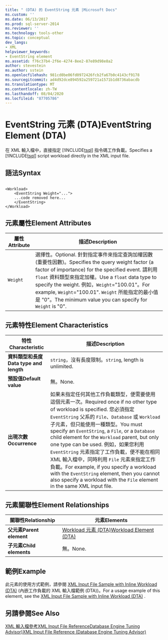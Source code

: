 ```yaml
---
title: " (DTA) 的 EventString 元素 |Microsoft Docs"
ms.custom: ''
ms.date: 06/13/2017
ms.prod: sql-server-2014
ms.reviewer: ''
ms.technology: tools-other
ms.topic: conceptual
dev_langs:
- XML
helpviewer_keywords:
- EventString element
ms.assetid: f76c37b4-2f6e-4274-8ee2-87e89d98e8a2
author: stevestein
ms.author: sstein
ms.openlocfilehash: 981cd0be06fd0972426fcb2fa67b0c4143cf9178
ms.sourcegitcommit: ad4d92dce894592a259721a1571b1d8736abacdb
ms.translationtype: MT
ms.contentlocale: zh-TW
ms.lasthandoff: 08/04/2020
ms.locfileid: "87705786"
---
```

# <a name="eventstring-element-dta"></a><span data-ttu-id="9d21a-102">EventString 元素 (DTA)</span><span class="sxs-lookup"><span data-stu-id="9d21a-102">EventString Element (DTA)</span></span>
  <span data-ttu-id="9d21a-103">在 XML 輸入檔中，直接指定 [!INCLUDE[tsql](../../includes/tsql-md.md)] 指令碼工作負載。</span><span class="sxs-lookup"><span data-stu-id="9d21a-103">Specifies a [!INCLUDE[tsql](../../includes/tsql-md.md)] script workload directly in the XML input file.</span></span>  
  
## <a name="syntax"></a><span data-ttu-id="9d21a-104">語法</span><span class="sxs-lookup"><span data-stu-id="9d21a-104">Syntax</span></span>  
  
```  
  
<Workload>  
    <EventString Weight="...">  
    ...code removed here...  
    </EventString>  
</Workload>  
```  
  
## <a name="element-attributes"></a><span data-ttu-id="9d21a-105">元素屬性</span><span class="sxs-lookup"><span data-stu-id="9d21a-105">Element Attributes</span></span>  
  
|<span data-ttu-id="9d21a-106">屬性</span><span class="sxs-lookup"><span data-stu-id="9d21a-106">Attribute</span></span>|<span data-ttu-id="9d21a-107">描述</span><span class="sxs-lookup"><span data-stu-id="9d21a-107">Description</span></span>|  
|---------------|-----------------|  
|`Weight`|<span data-ttu-id="9d21a-108">選擇性。</span><span class="sxs-lookup"><span data-stu-id="9d21a-108">Optional.</span></span> <span data-ttu-id="9d21a-109">針對指定事件來指定查詢加權因數 (重要性因數)。</span><span class="sxs-lookup"><span data-stu-id="9d21a-109">Specifies the query weight factor (a factor of importance) for the specified event.</span></span> <span data-ttu-id="9d21a-110">請利用 `float` 資料類型來指定加權。</span><span class="sxs-lookup"><span data-stu-id="9d21a-110">Use a `float` data type to specify the weight.</span></span> <span data-ttu-id="9d21a-111">例如，`Weight`="100.01"。</span><span class="sxs-lookup"><span data-stu-id="9d21a-111">For example, `Weight`="100.01".</span></span> <span data-ttu-id="9d21a-112">`Weight` 所能指定的最小值是 "0"。</span><span class="sxs-lookup"><span data-stu-id="9d21a-112">The minimum value you can specify for `Weight` is "0".</span></span>|  
  
## <a name="element-characteristics"></a><span data-ttu-id="9d21a-113">元素特性</span><span class="sxs-lookup"><span data-stu-id="9d21a-113">Element Characteristics</span></span>  
  
|<span data-ttu-id="9d21a-114">特性</span><span class="sxs-lookup"><span data-stu-id="9d21a-114">Characteristic</span></span>|<span data-ttu-id="9d21a-115">描述</span><span class="sxs-lookup"><span data-stu-id="9d21a-115">Description</span></span>|  
|--------------------|-----------------|  
|<span data-ttu-id="9d21a-116">**資料類型和長度**</span><span class="sxs-lookup"><span data-stu-id="9d21a-116">**Data type and length**</span></span>|<span data-ttu-id="9d21a-117">`string`，沒有長度限制。</span><span class="sxs-lookup"><span data-stu-id="9d21a-117">`string`, length is unlimited.</span></span>|  
|<span data-ttu-id="9d21a-118">**預設值**</span><span class="sxs-lookup"><span data-stu-id="9d21a-118">**Default value**</span></span>|<span data-ttu-id="9d21a-119">無。</span><span class="sxs-lookup"><span data-stu-id="9d21a-119">None.</span></span>|  
|<span data-ttu-id="9d21a-120">**出現次數**</span><span class="sxs-lookup"><span data-stu-id="9d21a-120">**Occurrence**</span></span>|<span data-ttu-id="9d21a-121">如果未指定任何其他工作負載類型，便需要使用這個元素一次。</span><span class="sxs-lookup"><span data-stu-id="9d21a-121">Required once if no other type of workload is specified.</span></span> <span data-ttu-id="9d21a-122">您必須指定 `EventString` 父系的 `File`、`Database` 或 `Workload` 子元素，但只能使用一種類型。</span><span class="sxs-lookup"><span data-stu-id="9d21a-122">You must specify an `EventString`, a `File`, or a `Database` child element for the `Workload` parent, but only one type can be used.</span></span> <span data-ttu-id="9d21a-123">例如，如果您利用 `EventString` 元素指定了工作負載，便不能在相同 XML 輸入檔中，同時利用 `File` 元素來指定工作負載。</span><span class="sxs-lookup"><span data-stu-id="9d21a-123">For example, if you specify a workload with the `EventString` element, then you cannot also specify a workload with the `File` element in the same XML input file.</span></span>|  
  
## <a name="element-relationships"></a><span data-ttu-id="9d21a-124">元素關聯性</span><span class="sxs-lookup"><span data-stu-id="9d21a-124">Element Relationships</span></span>  
  
|<span data-ttu-id="9d21a-125">關聯性</span><span class="sxs-lookup"><span data-stu-id="9d21a-125">Relationship</span></span>|<span data-ttu-id="9d21a-126">元素</span><span class="sxs-lookup"><span data-stu-id="9d21a-126">Elements</span></span>|  
|------------------|--------------|  
|<span data-ttu-id="9d21a-127">**父元素**</span><span class="sxs-lookup"><span data-stu-id="9d21a-127">**Parent element**</span></span>|[<span data-ttu-id="9d21a-128">Workload 元素 &#40;DTA&#41;</span><span class="sxs-lookup"><span data-stu-id="9d21a-128">Workload Element &#40;DTA&#41;</span></span>](workload-element-dta.md)|  
|<span data-ttu-id="9d21a-129">**子元素**</span><span class="sxs-lookup"><span data-stu-id="9d21a-129">**Child elements**</span></span>|<span data-ttu-id="9d21a-130">無。</span><span class="sxs-lookup"><span data-stu-id="9d21a-130">None.</span></span>|  
  
## <a name="example"></a><span data-ttu-id="9d21a-131">範例</span><span class="sxs-lookup"><span data-stu-id="9d21a-131">Example</span></span>  
 <span data-ttu-id="9d21a-132">此元素的使用方式範例，請參閱 [XML Input File Sample with Inline Workload &#40;DTA&#41;](xml-input-file-sample-with-inline-workload-dta.md) (內嵌工作負載的 XML 輸入檔範例 (DTA))。</span><span class="sxs-lookup"><span data-stu-id="9d21a-132">For a usage example of this element, see the [XML Input File Sample with Inline Workload &#40;DTA&#41;](xml-input-file-sample-with-inline-workload-dta.md) .</span></span>  
  
## <a name="see-also"></a><span data-ttu-id="9d21a-133">另請參閱</span><span class="sxs-lookup"><span data-stu-id="9d21a-133">See Also</span></span>  
 [<span data-ttu-id="9d21a-134">XML 輸入檔參考XML Input File ReferenceDatabase Engine Tuning Advisor&#41;</span><span class="sxs-lookup"><span data-stu-id="9d21a-134">XML Input File Reference &#40;Database Engine Tuning Advisor&#41;</span></span>](xml-input-file-reference-database-engine-tuning-advisor.md)  
  
  
